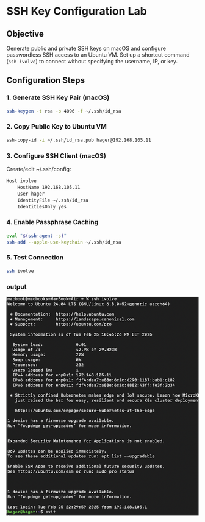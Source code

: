 # SSH Key Configuration Lab

## Objective  
Generate public and private SSH keys on macOS and configure passwordless SSH access to an Ubuntu VM. Set up a shortcut command (`ssh ivolve`) to connect without specifying the username, IP, or key.

## Configuration Steps

### 1. Generate SSH Key Pair (macOS)
```bash
ssh-keygen -t rsa -b 4096 -f ~/.ssh/id_rsa
```
### 2. Copy Public Key to Ubuntu VM
```bash
ssh-copy-id -i ~/.ssh/id_rsa.pub hager@192.168.105.11
```
### 3. Configure SSH Client (macOS)
Create/edit ~/.ssh/config:
```bash
Host ivolve
    HostName 192.168.105.11
    User hager
    IdentityFile ~/.ssh/id_rsa
    IdentitiesOnly yes
```
### 4. Enable Passphrase Caching 
```bash
eval "$(ssh-agent -s)"
ssh-add --apple-use-keychain ~/.ssh/id_rsa
```
### 5. Test Connection
```bash
ssh ivolve
```
### output 
![Alt text](assets/Screen4.png)
